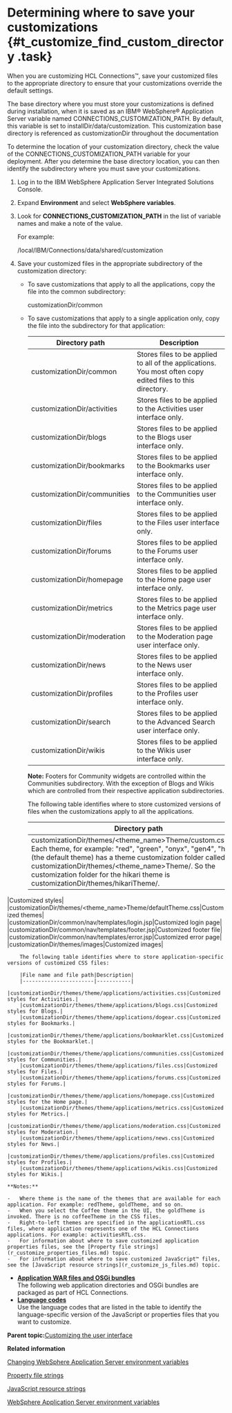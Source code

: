 # Determining where to save your customizations {#t_customize_find_custom_directory .task}

When you are customizing HCL Connections™, save your customized files to the appropriate directory to ensure that your customizations override the default settings.

The base directory where you must store your customizations is defined during installation, when it is saved as an IBM® WebSphere® Application Server variable named CONNECTIONS\_CUSTOMIZATION\_PATH. By default, this variable is set to installDir/data/customization. This customization base directory is referenced as customizationDir throughout the documentation

To determine the location of your customization directory, check the value of the CONNECTIONS\_CUSTOMIZATION\_PATH variable for your deployment. After you determine the base directory location, you can then identify the subdirectory where you must save your customizations.

1.  Log in to the IBM WebSphere Application Server Integrated Solutions Console.

2.  Expand **Environment** and select **WebSphere variables**.

3.  Look for **CONNECTIONS\_CUSTOMIZATION\_PATH** in the list of variable names and make a note of the value.

    For example:

    /local/IBM/Connections/data/shared/customization

4.  Save your customized files in the appropriate subdirectory of the customization directory:

    -   To save customizations that apply to all the applications, copy the file into the common subdirectory:

        customizationDir/common

    -   To save customizations that apply to a single application only, copy the file into the subdirectory for that application:

        |Directory path|Description|
        |--------------|-----------|
        |customizationDir/common|Stores files to be applied to all of the applications. You most often copy edited files to this directory.|
        |customizationDir/activities|Stores files to be applied to the Activities user interface only.|
        |customizationDir/blogs|Stores files to be applied to the Blogs user interface only.|
        |customizationDir/bookmarks|Stores files to be applied to the Bookmarks user interface only.|
        |customizationDir/communities|Stores files to be applied to the Communities user interface only.|
        |customizationDir/files|Stores files to be applied to the Files user interface only.|
        |customizationDir/forums|Stores files to be applied to the Forums user interface only.|
        |customizationDir/homepage|Stores files to be applied to the Home page user interface only.|
        |customizationDir/metrics|Stores files to be applied to the Metrics page user interface only.|
        |customizationDir/moderation|Stores files to be applied to the Moderation page user interface only.|
        |customizationDir/news|Stores files to be applied to the News user interface only.|
        |customizationDir/profiles|Stores files to be applied to the Profiles user interface only.|
        |customizationDir/search|Stores files to be applied to the Advanced Search user interface only.|
        |customizationDir/wikis|Stores files to be applied to the Wikis user interface only.|

        **Note:** Footers for Community widgets are controlled within the Communities subdirectory. With the exception of Blogs and Wikis which are controlled from their respective application subdirectories.

        The following table identifies where to store customized versions of files when the customizations apply to all the applications.

        |Directory path|Description|
        |--------------|-----------|
        |customizationDir/themes/<theme\_name\>Theme/custom.css**Note:** Each theme, for example: "red", "green", "onyx", "gen4", "hikari", \(the default theme\) has a theme customization folder called customizationDir/themes/<theme\_name\>Theme/. So the customization folder for the hikari theme is customizationDir/themes/hikariTheme/.

|Customized styles|
        |customizationDir/themes/<theme\_name\>Theme/defaultTheme.css|Customized themes|
        |customizationDir/common/nav/templates/login.jsp|Customized login page|
        |customizationDir/common/nav/templates/footer.jsp|Customized footer file|
        |customizationDir/common/nav/templates/error.jsp|Customized error page|
        |customizationDir/themes/images|Customized images|

        The following table identifies where to store application-specific versions of customized CSS files:

        |File name and file path|Description|
        |-----------------------|-----------|
        |customizationDir/themes/theme/applications/activities.css|Customized styles for Activities.|
        |customizationDir/themes/theme/applications/blogs.css|Customized styles for Blogs.|
        |customizationDir/themes/theme/applications/dogear.css|Customized styles for Bookmarks.|
        |customizationDir/themes/theme/applications/bookmarklet.css|Customized styles for the Bookmarklet.|
        |customizationDir/themes/theme/applications/communities.css|Customized styles for Communities.|
        |customizationDir/themes/theme/applications/files.css|Customized styles for Files.|
        |customizationDir/themes/theme/applications/forums.css|Customized styles for Forums.|
        |customizationDir/themes/theme/applications/homepage.css|Customized styles for the Home page.|
        |customizationDir/themes/theme/applications/metrics.css|Customized styles for Metrics.|
        |customizationDir/themes/theme/applications/moderation.css|Customized styles for Moderation.|
        |customizationDir/themes/theme/applications/news.css|Customized styles for News.|
        |customizationDir/themes/theme/applications/profiles.css|Customized styles for Profiles.|
        |customizationDir/themes/theme/applications/wikis.css|Customized styles for Wikis.|

    **Notes:**

    -   Where theme is the name of the themes that are available for each application. For example: redTheme, goldTheme, and so on.
    -   When you select the Coffee theme in the UI, the goldTheme is invoked. There is no coffeeTheme in the CSS files.
    -   Right-to-left themes are specified in the applicationRTL.css files, where application represents one of the HCL Connections applications. For example: activitiesRTL.css.
    -   For information about where to save customized application properties files, see the [Property file strings](r_customize_properties_files.md) topic.
    -   For information about where to save customized JavaScript™ files, see the [JavaScript resource strings](r_customize_js_files.md) topic.

-   **[Application WAR files and OSGi bundles](../customize/r_customize_war_osgi_file_locations.md)**  
The following web application directories and OSGi bundles are packaged as part of HCL Connections.
-   **[Language codes](../customize/r_customize_lang_codes.md)**  
Use the language codes that are listed in the table to identify the language-specific version of the JavaScript or properties files that you want to customize.

**Parent topic:**[Customizing the user interface](../customize/t_admin_common_customize_main.md)

**Related information**  


[Changing WebSphere Application Server environment variables](../admin/t_admin_common_change_was_env_variable.md)

[Property file strings](../customize/r_customize_properties_files.md)

[JavaScript resource strings](../customize/r_customize_js_files.md)

[WebSphere Application Server environment variables](../admin/r_admin_common_was_env_variables.md)

